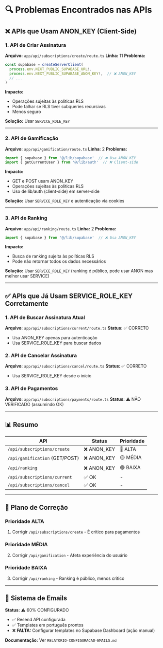 # 🔍 Problemas Encontrados nas APIs

## ❌ APIs que Usam ANON_KEY (Client-Side)

### 1. API de Criar Assinatura
**Arquivo:** `app/api/subscriptions/create/route.ts`
**Linha:** 11
**Problema:**
```typescript
const supabase = createServerClient(
  process.env.NEXT_PUBLIC_SUPABASE_URL!,
  process.env.NEXT_PUBLIC_SUPABASE_ANON_KEY!,  // ❌ ANON_KEY
  // ...
)
```

**Impacto:**
- Operações sujeitas às políticas RLS
- Pode falhar se RLS tiver subqueries recursivas
- Menos seguro

**Solução:** Usar `SERVICE_ROLE_KEY`

---

### 2. API de Gamificação
**Arquivo:** `app/api/gamification/route.ts`
**Linha:** 2
**Problema:**
```typescript
import { supabase } from '@/lib/supabase'  // ❌ Usa ANON_KEY
import { getCurrentUser } from '@/lib/auth'  // ❌ Client-side
```

**Impacto:**
- GET e POST usam ANON_KEY
- Operações sujeitas às políticas RLS
- Uso de lib/auth (client-side) em server-side

**Solução:** Usar `SERVICE_ROLE_KEY` e autenticação via cookies

---

### 3. API de Ranking
**Arquivo:** `app/api/ranking/route.ts`
**Linha:** 2
**Problema:**
```typescript
import { supabase } from '@/lib/supabase'  // ❌ Usa ANON_KEY
```

**Impacto:**
- Busca de ranking sujeita às políticas RLS
- Pode não retornar todos os dados necessários

**Solução:** Usar `SERVICE_ROLE_KEY` (ranking é público, pode usar ANON mas melhor usar SERVICE)

---

## ✅ APIs que Já Usam SERVICE_ROLE_KEY Corretamente

### 1. API de Buscar Assinatura Atual
**Arquivo:** `app/api/subscriptions/current/route.ts`
**Status:** ✅ CORRETO
- Usa ANON_KEY apenas para autenticação
- Usa SERVICE_ROLE_KEY para buscar dados

### 2. API de Cancelar Assinatura
**Arquivo:** `app/api/subscriptions/cancel/route.ts`
**Status:** ✅ CORRETO
- Usa SERVICE_ROLE_KEY desde o início

### 3. API de Pagamentos
**Arquivo:** `app/api/subscriptions/payments/route.ts`
**Status:** ⚠️ NÃO VERIFICADO (assumindo OK)

---

## 📊 Resumo

| API | Status | Prioridade |
|-----|--------|-----------|
| `/api/subscriptions/create` | ❌ ANON_KEY | 🔴 ALTA |
| `/api/gamification` (GET/POST) | ❌ ANON_KEY | 🟡 MÉDIA |
| `/api/ranking` | ❌ ANON_KEY | 🟢 BAIXA |
| `/api/subscriptions/current` | ✅ OK | - |
| `/api/subscriptions/cancel` | ✅ OK | - |

---

## 🎯 Plano de Correção

### Prioridade ALTA
1. Corrigir `/api/subscriptions/create` - É crítico para pagamentos

### Prioridade MÉDIA
2. Corrigir `/api/gamification` - Afeta experiência do usuário

### Prioridade BAIXA
3. Corrigir `/api/ranking` - Ranking é público, menos crítico

---

## 📧 Sistema de Emails

**Status:** ⚠️ 60% CONFIGURADO

- ✅ Resend API configurada
- ✅ Templates em português prontos
- ❌ **FALTA:** Configurar templates no Supabase Dashboard (ação manual)

**Documentação:** Ver `RELATORIO-CONFIGURACAO-EMAILS.md`
